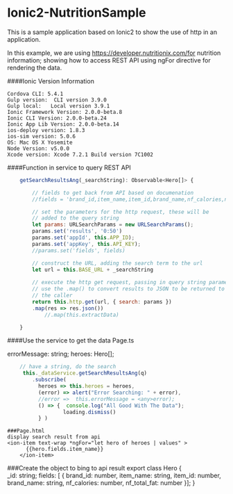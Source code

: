# Ionic2-NutritionSample

This is a sample application based on Ionic2 to show the use of http in an application. 

In this example, we are using https://developer.nutritionix.com/for nutrition information; showing how to access REST API using ngFor directive for rendering the data.

####Ionic Version Information
```
Cordova CLI: 5.4.1
Gulp version:  CLI version 3.9.0
Gulp local:   Local version 3.9.1
Ionic Framework Version: 2.0.0-beta.8
Ionic CLI Version: 2.0.0-beta.24
Ionic App Lib Version: 2.0.0-beta.14
ios-deploy version: 1.8.3
ios-sim version: 5.0.6
OS: Mac OS X Yosemite
Node Version: v5.0.0
Xcode version: Xcode 7.2.1 Build version 7C1002
```

####Function in service to query REST API
```javascript
    getSearchResultsAng(_searchString): Observable<Hero[]> {

        // fields to get back from API based on documenation
        //fields = 'brand_id,item_name,item_id,brand_name,nf_calories,nf_total_fat';

        // set the parameters for the http request, these will be 
        // added to the query string
        let params: URLSearchParams = new URLSearchParams();
        params.set('results', '0:50')
        params.set('appId', this.APP_ID);
        params.set('appKey', this.API_KEY);
        //params.set('fields', fields)

        // construct the URL, adding the search term to the url
        let url = this.BASE_URL + _searchString
        
        // execute the http get request, passing in query string parameters
        // use the .map() to convert results to JSON to be returned to
        // the caller
        return this.http.get(url, { search: params })
        .map(res => res.json())
            //.map(this.extractData)

    }
```

####Use the service to get the data
Page.ts

errorMessage: string;
  heroes: Hero[];
```javascript
    // have a string, do the search
     this._dataService.getSearchResultsAng(q) 
        .subscribe(
          heroes => this.heroes = heroes,
          (error) => alert("Error Searching: " + error),
          //error =>  this.errorMessage = <any>error);
          () => {  console.log("All Good With The Data");
                  loading.dismiss()
          } ) 
```
```
###Page.html
display search result from api
<ion-item text-wrap *ngFor="let hero of heroes | values" >
      {{hero.fields.item_name}}
    </ion-item>

```
###Create the object to bing to api result
export class Hero {  
  _id: string;
  fields: [ {
  brand_id: number,
  item_name: string,
  item_id: number,
  brand_name: string,
  nf_calories: number,
  nf_total_fat: number
  }];
}


```

